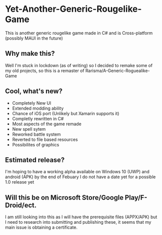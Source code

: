# Yet-Another-Generic-Rougelike-Game
This is another generic rougelike game made in C# and is Cross-platform (possibly MAUI in the future)

## Why make this?
Well I'm stuck in lockdown (as of writing) so I decided to remake some of my old projects,
so this is a remaster of Rarisma/A-Generic-Roguealike-Game

## Cool, what's new?
- Completely New UI 
- Extended modding ability
- Chance of iOS port (Unlikely but Xamarin supports it)
- Completly rewritten in C#
- Most aspects of the game remade
- New spell sytem
- Reworked battle system
- Reverted to file based resources
- Possibilites of graphics

## Estimated release?

I'm hoping to have a working alpha available on Windows 10 (UWP) and android (APK) by the end of Febuary
I do not have a date yet for a possible 1.0 release yet

## Will this be on Microsoft Store/Google Play/F-Droid/ect.
I am still looking into this as I will have the prerequisite files (APPX/APK) but I need to research into submitting and publishing these,
it seems that my main issue is obtaining a certificate.
